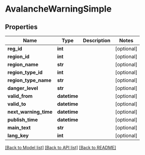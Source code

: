 # AvalancheWarningSimple

## Properties
Name | Type | Description | Notes
------------ | ------------- | ------------- | -------------
**reg_id** | **int** |  | [optional] 
**region_id** | **int** |  | [optional] 
**region_name** | **str** |  | [optional] 
**region_type_id** | **int** |  | [optional] 
**region_type_name** | **str** |  | [optional] 
**danger_level** | **str** |  | [optional] 
**valid_from** | **datetime** |  | [optional] 
**valid_to** | **datetime** |  | [optional] 
**next_warning_time** | **datetime** |  | [optional] 
**publish_time** | **datetime** |  | [optional] 
**main_text** | **str** |  | [optional] 
**lang_key** | **int** |  | [optional] 

[[Back to Model list]](../README.md#documentation-for-models) [[Back to API list]](../README.md#documentation-for-api-endpoints) [[Back to README]](../README.md)

